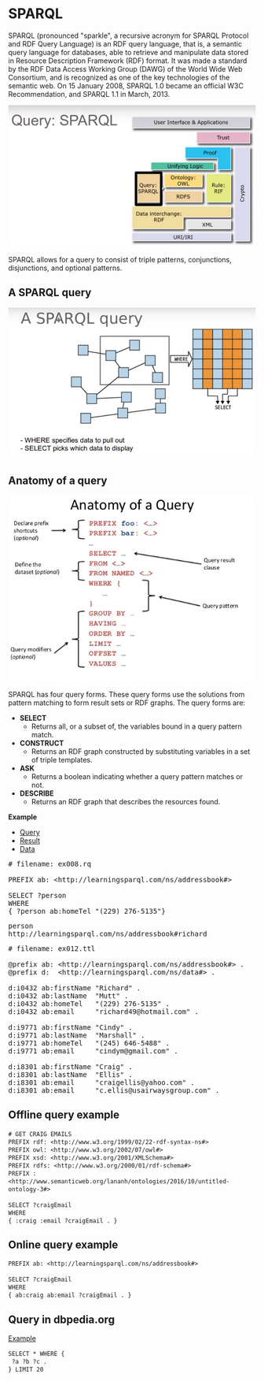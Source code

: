 # SPARQL

SPARQL (pronounced "sparkle", a recursive acronym for SPARQL Protocol and RDF Query Language) is an RDF query language, that is, a semantic query language for databases, able to retrieve and manipulate data stored in Resource Description Framework (RDF) format. It was made a standard by the RDF Data Access Working Group (DAWG) of the World Wide Web Consortium, and is recognized as one of the key technologies of the semantic web. On 15 January 2008, SPARQL 1.0 became an official W3C Recommendation, and SPARQL 1.1 in March, 2013.

![](images/1.png)

SPARQL allows for a query to consist of triple patterns, conjunctions, disjunctions, and optional patterns.

## A SPARQL query

![](images/2.png)

## Anatomy of a query

![](images/3.jpg)

SPARQL has four query forms. These query forms use the solutions from pattern matching to form result sets or RDF graphs. The query forms are:

* **SELECT**
    * Returns all, or a subset of, the variables bound in a query pattern match.
* **CONSTRUCT**
    * Returns an RDF graph constructed by substituting variables in a set of triple templates.
* **ASK**
    * Returns a boolean indicating whether a query pattern matches or not.
* **DESCRIBE**
    * Returns an RDF graph that describes the resources found.

**Example**

<div class="tabbable"> <!-- Only required for left/right tabs -->
<ul class="nav nav-tabs">
<li class="active"><a href="#ex1tab1" data-toggle="tab">Query</a></li>
<li><a href="#ex1tab2" data-toggle="tab">Result</a></li>
<li><a href="#ex1tab3" data-toggle="tab">Data</a></li>
</ul>

<div class="tab-content">

<div class="tab-pane active" id="ex1tab1">
<pre>
# filename: ex008.rq
&nbsp;
PREFIX ab: &lt;http://learningsparql.com/ns/addressbook#&gt;
&nbsp;
SELECT ?person
WHERE
{ ?person ab:homeTel &quot;(229) 276-5135&quot;}
</pre>
</div> <!-- end tab 1 -->

<div class="tab-pane" id="ex1tab2">
<pre>
person
http://learningsparql.com/ns/addressbook#richard
</pre>
</div> <!-- end tab 2 -->

<div class="tab-pane" id="ex1tab3">
<pre>
# filename: ex012.ttl
&nbsp;
@prefix ab: &lt;http://learningsparql.com/ns/addressbook#&gt; .
@prefix d:  &lt;http://learningsparql.com/ns/data#&gt; .
&nbsp;
d:i0432 ab:firstName &quot;Richard&quot; .
d:i0432 ab:lastName  &quot;Mutt&quot; .
d:i0432 ab:homeTel   &quot;(229) 276-5135&quot; .
d:i0432 ab:email     &quot;richard49@hotmail.com&quot; .
&nbsp;
d:i9771 ab:firstName &quot;Cindy&quot; .
d:i9771 ab:lastName  &quot;Marshall&quot; .
d:i9771 ab:homeTel   &quot;(245) 646-5488&quot; .
d:i9771 ab:email     &quot;cindym@gmail.com&quot; .
&nbsp;
d:i8301 ab:firstName &quot;Craig&quot; .
d:i8301 ab:lastName  &quot;Ellis&quot; .
d:i8301 ab:email     &quot;craigellis@yahoo.com&quot; .
d:i8301 ab:email     &quot;c.ellis@usairwaysgroup.com&quot; .
</pre>
</div> <!-- end tab 3 -->

</div>
</div>

## Offline query example

```
# GET CRAIG EMAILS
PREFIX rdf: <http://www.w3.org/1999/02/22-rdf-syntax-ns#>
PREFIX owl: <http://www.w3.org/2002/07/owl#>
PREFIX xsd: <http://www.w3.org/2001/XMLSchema#>
PREFIX rdfs: <http://www.w3.org/2000/01/rdf-schema#>
PREFIX : <http://www.semanticweb.org/lananh/ontologies/2016/10/untitled-ontology-3#>

SELECT ?craigEmail
WHERE
{ :craig :email ?craigEmail . }
```

## Online query example

```
PREFIX ab: <http://learningsparql.com/ns/addressbook#>

SELECT ?craigEmail
WHERE
{ ab:craig ab:email ?craigEmail . }
```

## Query in dbpedia.org

[Example](http://dbpedia.org/snorql/?query=SELECT+*+WHERE+%7B%0D%0A+%3Fa+%3Fb+%3Fc+.%0D%0A%7D+LIMIT+20)

```
SELECT * WHERE {
 ?a ?b ?c .
} LIMIT 20
```
